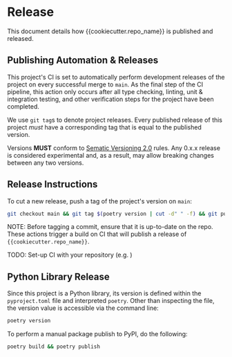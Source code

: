# Release
This document details how {{cookiecutter.repo_name}} is published and released.


## Publishing Automation & Releases
This project's CI is set to automatically perform development releases of the project on every successful merge to `main`. As the final step of the CI pipeline, this action only occurs after all type checking, linting, unit & integration testing, and other verification steps for the project have been completed.

We use `git tag`s to denote project releases. Every published release of this project  _must_ have a corresponding tag that is equal to the published version.

Versions **MUST** conform to [Sematic Versioning 2.0](https://semver.org/)  rules. Any 0.x.x release is considered experimental and, as a result, may allow breaking changes between any two versions.


## Release Instructions
To cut a new release, push a tag of the project's version on `main`:
```bash
git checkout main && git tag $(poetry version | cut -d" " -f) && git push --tags
```
NOTE: Before tagging a commit, ensure that it is up-to-date on the repo. These actions trigger a build on CI that will publish a release of `{{cookiecutter.repo_name}}`.

TODO: Set-up CI with your repository (e.g. )

## Python Library Release
Since this project is a Python library, its version is defined within the `pyproject.toml` file and interpreted `poetry`. Other than inspecting the file, the version value is accessible via 
the command line:
```bash
poetry version
```

To perform a manual package publish to PyPI, do the following:
```bash
poetry build && poetry publish
```
